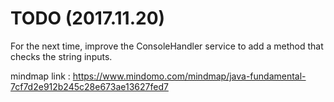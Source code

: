 # TODO (2017.11.20)
For the next time, improve the ConsoleHandler service to add a method that checks the string inputs.

mindmap link : <https://www.mindomo.com/mindmap/java-fundamental-7cf7d2e912b245c28e673ae13627fed7> 
